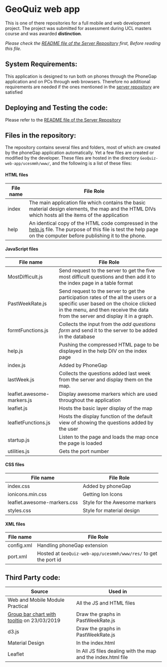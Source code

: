 # GeoQuiz web app
This is one of there repositories for a full mobile and web development project. The project was submitted for assessment during UCL masters course and was awarded **distinction**. 

*Please check the [README file of the Server Repository](https://github.com/razekmh/GeoQuiz-server/blob/master/README.md) first, Before reading this file.*

## System Requirements:
This application is designed to run both on phones through the PhoneGap application and on PCs through web browsers. Therefore no additional requirements are needed if the ones mentioned in the [server repository](https://github.com/razekmh/GeoQuiz-server) are satisfied 

## Deploying and Testing the code:
Please refer to the [README file of the Server Repository](https://github.com/razekmh/GeoQuiz-server/blob/master/README.md)

## Files in the repository:
The repository contains several files and folders, most of which are created by the phoneGap application automatically. Yet a few files are created or modified by the developer. These files are hosted in the directory `GeoQuiz-web-app/ucesmmh/www/`, and the following is a list of these files: 

#### HTML files 
File name | File Role
----------|----------
index | The main application file which contains the basic material design elements, the map and the HTML DIVs which hosts all the items of the application 
help | An identical copy of the HTML code compressed in the [help.js](https://github.com/razekmh/GeoQuiz-web-app/blob/master/ucesmmh/www/js/help.js) file. The purpose of this file is test the help page on the computer before publishing it to the phone.

#### JavaScript files
File name | File Role
----------|----------
MostDifficult.js | Send request to the server to get the five most difficult questions and then add it to the index page in a table format 
PastWeekRate.js | Send request to the server to get the participation rates of the all the users or a specific user based on the choice clicked in the menu, and then receive the data from the server and display it in a graph.
formtFunctions.js | Collects the input from the _add questions form_ and send it to the server to be added in the database
help.js | Pushing the compressed HTML page to be displayed in the help DIV on the index page
index.js | Added by PhoneGap
lastWeek.js | Collects the questions added last week from the server and display them on the map. 
leaflet.awesome-markers.js | Display awesome markers which are used throughout the application 
leaflet.js | Hosts the basic layer display of the map
leafletFunctions.js | Hosts the display function of the default view of showing the questions added by the user
startup.js | Listen to the page and loads the map once the page is loaded
utilities.js | Gets the port number 

#### CSS files 
File name | File Role
----------|----------
index.css | Added by phoneGap
ionicons.min.css | Getting Ion Icons
leaflet.awesome-markers.css | Style for the Awesome markers
styles.css | Style for material design 

#### XML files
File name | File Role
----------|----------
config.xml | Handling phoneGap extension  
port.xml | Hosted at `GeoQuiz-web-app/ucesmmh/www/res/` to get the port id

## Third Party code:
Source  | Used in 
--------|----------
Web and Mobile Module Practical | All the JS and HTML files
[Group bar chart with tooltip](https://bl.ocks.org/Alireza-Dezfoolian/a1a7337cf9efd76dfc79c6ff9805dcf4) on 23/03/2019 | Draw the graphs in PastWeekRate.js
d3.js | Draw the graphs in PastWeekRate.js
Material Design | In the index.html 
Leaflet | In All JS files dealing with the map and the index.html file 
